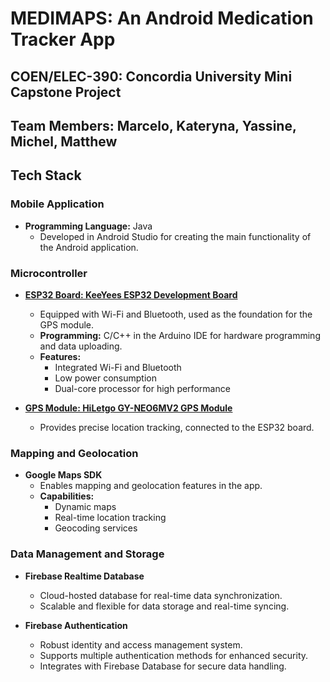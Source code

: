 # MEDIMAPS: An Android Medication Tracker App
## COEN/ELEC-390: Concordia University Mini Capstone Project
## Team Members: Marcelo, Kateryna, Yassine, Michel, Matthew

## Tech Stack

### Mobile Application

- **Programming Language:** Java
  - Developed in Android Studio for creating the main functionality of the Android application.

### Microcontroller

- [**ESP32 Board: KeeYees ESP32 Development Board**](https://www.espressif.com/sites/default/files/documentation/esp32-wroom-32_datasheet_en.pdf)
  - Equipped with Wi-Fi and Bluetooth, used as the foundation for the GPS module.
  - **Programming:** C/C++ in the Arduino IDE for hardware programming and data uploading.
  - **Features:**
    - Integrated Wi-Fi and Bluetooth
    - Low power consumption
    - Dual-core processor for high performance

- [**GPS Module: HiLetgo GY-NEO6MV2 GPS Module**](https://www.datasheethub.com/wp-content/uploads/2022/08/NEO6MV2-GPS-Module-Datasheet.pdf)
  - Provides precise location tracking, connected to the ESP32 board.

### Mapping and Geolocation

- **Google Maps SDK**
  - Enables mapping and geolocation features in the app.
  - **Capabilities:**
    - Dynamic maps
    - Real-time location tracking
    - Geocoding services

### Data Management and Storage

- **Firebase Realtime Database**
  - Cloud-hosted database for real-time data synchronization.
  - Scalable and flexible for data storage and real-time syncing.

- **Firebase Authentication**
  - Robust identity and access management system.
  - Supports multiple authentication methods for enhanced security.
  - Integrates with Firebase Database for secure data handling.
